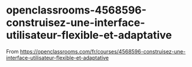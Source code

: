 # openclassrooms-4568596-construisez-une-interface-utilisateur-flexible-et-adaptative
From https://openclassrooms.com/fr/courses/4568596-construisez-une-interface-utilisateur-flexible-et-adaptative
